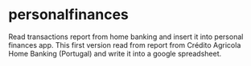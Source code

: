 # personalfinances
Read transactions report from home banking and insert it into personal finances app. This first version read from report from Crédito Agricola Home Banking (Portugal) and write it into a google spreadsheet.
